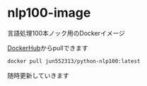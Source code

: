 # nlp100-image

言語処理100本ノック用のDockerイメージ

[DockerHub](https://hub.docker.com/repository/docker/jun552313/python-nlp100)からpullできます

```bash
docker pull jun552313/python-nlp100:latest
```

随時更新していきます
